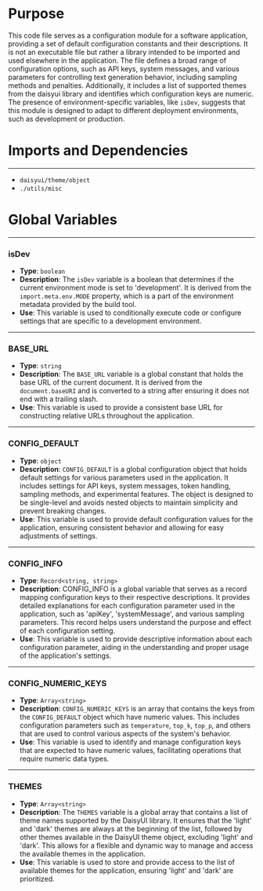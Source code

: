 # Purpose
This code file serves as a configuration module for a software application, providing a set of default configuration constants and their descriptions. It is not an executable file but rather a library intended to be imported and used elsewhere in the application. The file defines a broad range of configuration options, such as API keys, system messages, and various parameters for controlling text generation behavior, including sampling methods and penalties. Additionally, it includes a list of supported themes from the daisyui library and identifies which configuration keys are numeric. The presence of environment-specific variables, like `isDev`, suggests that this module is designed to adapt to different deployment environments, such as development or production.
# Imports and Dependencies

---
- `daisyui/theme/object`
- `./utils/misc`


# Global Variables

---
### isDev
- **Type**: `boolean`
- **Description**: The `isDev` variable is a boolean that determines if the current environment mode is set to 'development'. It is derived from the `import.meta.env.MODE` property, which is a part of the environment metadata provided by the build tool.
- **Use**: This variable is used to conditionally execute code or configure settings that are specific to a development environment.


---
### BASE\_URL
- **Type**: `string`
- **Description**: The `BASE_URL` variable is a global constant that holds the base URL of the current document. It is derived from the `document.baseURI` and is converted to a string after ensuring it does not end with a trailing slash.
- **Use**: This variable is used to provide a consistent base URL for constructing relative URLs throughout the application.


---
### CONFIG\_DEFAULT
- **Type**: `object`
- **Description**: `CONFIG_DEFAULT` is a global configuration object that holds default settings for various parameters used in the application. It includes settings for API keys, system messages, token handling, sampling methods, and experimental features. The object is designed to be single-level and avoids nested objects to maintain simplicity and prevent breaking changes.
- **Use**: This variable is used to provide default configuration values for the application, ensuring consistent behavior and allowing for easy adjustments of settings.


---
### CONFIG\_INFO
- **Type**: `Record<string, string>`
- **Description**: CONFIG_INFO is a global variable that serves as a record mapping configuration keys to their respective descriptions. It provides detailed explanations for each configuration parameter used in the application, such as 'apiKey', 'systemMessage', and various sampling parameters. This record helps users understand the purpose and effect of each configuration setting.
- **Use**: This variable is used to provide descriptive information about each configuration parameter, aiding in the understanding and proper usage of the application's settings.


---
### CONFIG\_NUMERIC\_KEYS
- **Type**: `Array<string>`
- **Description**: `CONFIG_NUMERIC_KEYS` is an array that contains the keys from the `CONFIG_DEFAULT` object which have numeric values. This includes configuration parameters such as `temperature`, `top_k`, `top_p`, and others that are used to control various aspects of the system's behavior.
- **Use**: This variable is used to identify and manage configuration keys that are expected to have numeric values, facilitating operations that require numeric data types.


---
### THEMES
- **Type**: `Array<string>`
- **Description**: The `THEMES` variable is a global array that contains a list of theme names supported by the DaisyUI library. It ensures that the 'light' and 'dark' themes are always at the beginning of the list, followed by other themes available in the DaisyUI theme object, excluding 'light' and 'dark'. This allows for a flexible and dynamic way to manage and access the available themes in the application.
- **Use**: This variable is used to store and provide access to the list of available themes for the application, ensuring 'light' and 'dark' are prioritized.


